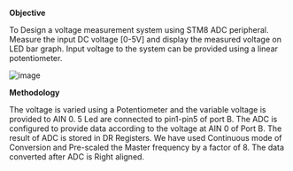 **Objective**

To Design a voltage measurement system using STM8 ADC peripheral. Measure the input DC voltage [0-5V] and display the measured voltage on LED bar graph. Input voltage to the system can be provided using a linear potentiometer.

![image](https://cloud.githubusercontent.com/assets/25156625/26470274/b9544aae-41ba-11e7-8000-1626f6708ff6.png)

**Methodology**

The voltage is varied using a Potentiometer and the variable voltage is provided to AIN 0. 5 Led are connected to pin1-pin5 of port B. The ADC is configured to provide data according to the voltage at AIN 0 of Port B. The result of ADC is stored in DR Registers. We have used Continuous mode of Conversion and Pre-scaled the Master frequency by a factor of 8. The data converted after ADC is Right aligned.



